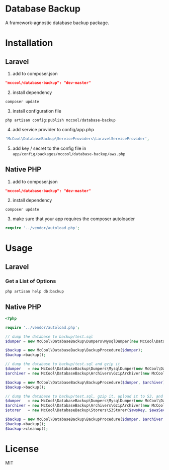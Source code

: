 Database Backup
===============

A framework-agnostic database backup package.

# Installation

## Laravel

1. add to composer.json

```JSON
"mccool/database-backup": "dev-master"
```
2. install dependency

```SHELL
composer update
```
3. install configuration file

```SHELL
php artisan config:publish mccool/database-backup
```
4. add service provider to config/app.php

```PHP
'McCool\DatabaseBackup\ServiceProviders\LaravelServiceProvider',
```
5. add key / secret to the config file in ```app/config/packages/mccool/database-backup/aws.php```

## Native PHP

1. add to composer.json

```JSON
"mccool/database-backup": "dev-master"
```
2. install dependency

```SHELL
composer update
```
3. make sure that your app requires the composer autoloader

```PHP
require '../vendor/autoload.php';
```

# Usage

## Laravel

### Get a List of Options

    php artisan help db:backup

## Native PHP

```PHP
<?php

require '../vendor/autoload.php';

// dump the database to backup/test.sql
$dumper = new McCool\DatabaseBackup\Dumpers\MysqlDumper(new McCool\DatabaseBackup\Processors\ShellProcessor, 'localhost', 3306, 'username', 'password', 'test_db', 'backup/test.sql');

$backup = new McCool\DatabaseBackup\BackupProcedure($dumper);
$backup->backup();

// dump the database to backup/test.sql and gzip it
$dumper   = new McCool\DatabaseBackup\Dumpers\MysqlDumper(new McCool\DatabaseBackup\Processors\ShellProcessor, 'localhost', 3306, 'username', 'password', 'test_db', 'backup/test.sql');
$archiver = new McCool\DatabaseBackup\Archivers\GzipArchiver(new McCool\DatabaseBackup\Processors\ShellProcessor);

$backup = new McCool\DatabaseBackup\BackupProcedure($dumper, $archiver);
$backup->backup();

// dump the database to backup/test.sql, gzip it, upload it to S3, and clean up after ourselves
$dumper   = new McCool\DatabaseBackup\Dumpers\MysqlDumper(new McCool\DatabaseBackup\Processors\ShellProcessor, 'localhost', 3306, 'username', 'password', 'test_db', 'backup/test.sql');
$archiver = new McCool\DatabaseBackup\Archivers\GzipArchiver(new McCool\DatabaseBackup\Processors\ShellProcessor);
$storer   = new McCool\DatabaseBackup\Storers\S3Storer($awsKey, $awsSecret, 'us-east-1', $bucket, $s3Path);

$backup = new McCool\DatabaseBackup\BackupProcedure($dumper, $archiver, $storer);
$backup->backup();
$backup->cleanup();
```

# License

MIT